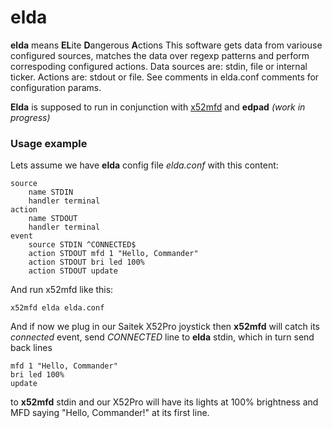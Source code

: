 # elda


**elda** means **EL**ite **D**angerous **A**ctions
This software gets data from variouse configured sources, matches the data over regexp patterns and perform correspoding configured actions.
Data sources are: stdin, file or internal ticker.
Actions are: stdout or file.
See comments in elda.conf comments for configuration params.

**Elda** is supposed to run in conjunction with [x52mfd](https://github.com/vesemir-odessa/x52mfd) and **edpad** *(work in progress)*

### Usage example
Lets assume we have **elda** config file *elda.conf* with this content:

    source
        name STDIN
        handler terminal
    action
        name STDOUT
        handler terminal
    event
        source STDIN ^CONNECTED$
        action STDOUT mfd 1 "Hello, Commander"
        action STDOUT bri led 100%
        action STDOUT update
 
And run x52mfd like this:

    x52mfd elda elda.conf
And if now we plug in our Saitek X52Pro joystick then **x52mfd** will catch its *connected* event, send *CONNECTED* line to **elda** stdin, which in turn send back lines

    mfd 1 "Hello, Commander"
    bri led 100%
    update
    
to **x52mfd** stdin and our X52Pro will have its lights at 100% brightness and MFD saying "Hello, Commander!" at its first line.

